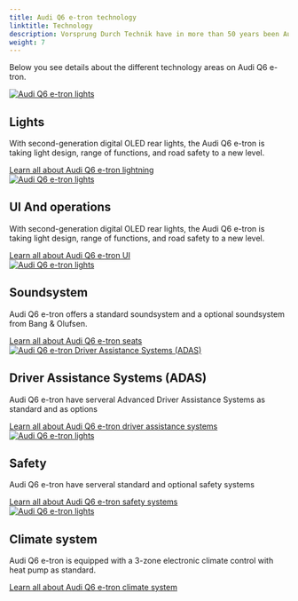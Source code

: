 ```yaml
---
title: Audi Q6 e-tron technology
linktitle: Technology
description: Vorsprung Durch Technik have in more than 50 years been Audis mantra and Audi Q6 e-tron is no exception. It is loaded with advanced technology in many areas like Driver Assistance, lights, charging technology and many more areas to give you a safe, comfortable and luxurios journey. 
weight: 7
---
```

<!-- markdownlint-disable MD033 -->
<!-- markdownlint-disable MD010 -->

Below you see details about the different technology areas on Audi Q6 e-tron.

<div class="container p-3 mb-4 bg-body-tertiary rounded border">
	<a href="lights/"><img src="https://media.electrichasgoneaudi.net/multimedia/models/q6-e-tron/prototypetestdrive_4_st.jpg" class="img-fluid mb-2" class="img-fluid" alt="Audi Q6 e-tron lights" ></a>
	<h2>Lights</h2>
	<p>
		With second-generation digital OLED rear lights, the Audi Q6 e-tron is taking light design, range of functions, and road safety to a new level.
	</p>
	<a href="lights/" class="btn btn-outline-primary" role="button">Learn all about Audi Q6 e-tron lightning</a>
</div>

<div class="container p-3 mb-4 bg-body-tertiary rounded border">
	<a href="uiandoperations/"><img src="https://media.electrichasgoneaudi.net/multimedia/models/q6-e-tron/technology/uiandoperations/screens_1_st.jpg" class="img-fluid mb-2" class="img-fluid" alt="Audi Q6 e-tron lights" ></a>
	<h2>UI And operations</h2>
	<p>
		With second-generation digital OLED rear lights, the Audi Q6 e-tron is taking light design, range of functions, and road safety to a new level.
	</p>
	<a href="uiandoperations/" class="btn btn-outline-primary" role="button">Learn all about Audi Q6 e-tron UI</a>
</div>

<div class="container p-3 mb-4 bg-body-tertiary rounded border">
	<a href="soundsystem/"><img src="https://media.electrichasgoneaudi.net/multimedia/models/q6-e-tron/technology/soundsystem/soundsystem_1_st.jpg" class="img-fluid mb-2" class="img-fluid" alt="Audi Q6 e-tron lights" ></a>
	<h2>Soundsystem</h2>
	<p>
		Audi Q6 e-tron offers a standard soundsystem and a optional soundsystem from Bang & Olufsen.
	</p>
	<a href="soundsystem/" class="btn btn-outline-primary" role="button">Learn all about Audi Q6 e-tron seats</a>
</div>

<div class="container p-3 mb-4 bg-body-tertiary rounded border">
	<a href="drivingassistance/"><img src="https://media.electrichasgoneaudi.net/multimedia/models/e-tron/technology/drivingassistance/collisionavoidanceassist/collisionavoidance_st.jpg" class="img-fluid mb-2" class="img-fluid" alt="Audi Q6 e-tron Driver Assistance Systems (ADAS)" ></a>
	<h2>Driver Assistance Systems (ADAS)</h2>
	<p>
		Audi Q6 e-tron have serveral Advanced Driver Assistance Systems as standard and as options
	</p>
	<a href="drivingassistance/" class="btn btn-outline-primary" role="button">Learn all about Audi Q6 e-tron driver assistance systems</a>
</div>


<div class="container p-3 mb-4 bg-body-tertiary rounded border">
	<a href="safety/"><img src="https://media.electrichasgoneaudi.net/multimedia/models/q6-e-tron/technology/safety/airbags_1_st.jpg" class="img-fluid mb-2" class="img-fluid" alt="Audi Q6 e-tron lights" ></a>
	<h2>Safety</h2>
	<p>
		Audi Q6 e-tron have serveral standard and optional safety systems
	</p>
	<a href="safety/" class="btn btn-outline-primary" role="button">Learn all about Audi Q6 e-tron safety systems</a>
</div>

<div class="container p-3 mb-4 bg-body-tertiary rounded border">
	<a href="climatecontrol/"><img src="ttps://media.electrichasgoneaudi.net/multimedia/models/q6-e-tron/technology/climatecontrol/interior_1_st.jpg" class="img-fluid mb-2" class="img-fluid" alt="Audi Q6 e-tron lights" ></a>
	<h2>Climate system</h2>
	<p>
		Audi Q6 e-tron is equipped with a 3-zone electronic climate control with heat pump as standard.
	</p>
	<a href="climatecontrol/" class="btn btn-outline-primary" role="button">Learn all about Audi Q6 e-tron climate system</a>
</div>
